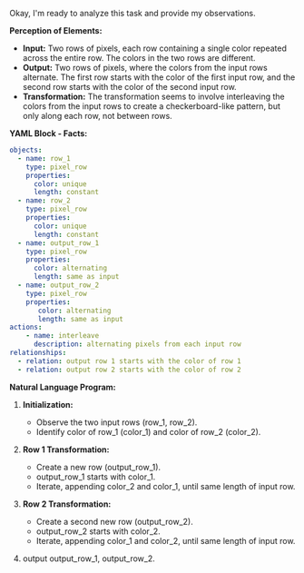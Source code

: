 Okay, I'm ready to analyze this task and provide my observations.

**Perception of Elements:**

*   **Input:** Two rows of pixels, each row containing a single color repeated across the entire row. The colors in the two rows are different.
*   **Output:** Two rows of pixels, where the colors from the input rows alternate. The first row starts with the color of the first input row, and the second row starts with the color of the second input row.
*   **Transformation:** The transformation seems to involve interleaving the colors from the input rows to create a checkerboard-like pattern, but only along each row, not between rows.

**YAML Block - Facts:**


```yaml
objects:
  - name: row_1
    type: pixel_row
    properties:
      color: unique
      length: constant
  - name: row_2
    type: pixel_row
    properties:
      color: unique
      length: constant
  - name: output_row_1
    type: pixel_row
    properties:
      color: alternating
      length: same as input
  - name: output_row_2
    type: pixel_row
    properties:
       color: alternating
       length: same as input
actions:
    - name: interleave
      description: alternating pixels from each input row
relationships:
  - relation: output row 1 starts with the color of row 1
  - relation: output row 2 starts with the color of row 2
```


**Natural Language Program:**

1.  **Initialization:**
    *   Observe the two input rows (row\_1, row\_2).
    *   Identify color of row\_1 (color\_1) and color of row\_2 (color\_2).

2.  **Row 1 Transformation:**
    *   Create a new row (output\_row\_1).
    *   output\_row\_1 starts with color\_1.
    *   Iterate, appending color\_2 and color\_1, until same length of input row.

3.  **Row 2 Transformation:**
    *   Create a second new row (output\_row\_2).
    *   output\_row\_2 starts with color\_2.
    *   Iterate, appending color\_1 and color\_2, until same length of input row.

4. output output\_row\_1, output\_row\_2.
